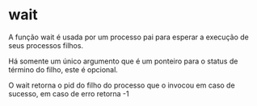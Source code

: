 # wait

A função wait é usada por um processo pai para esperar a execução de seus processos filhos.

Há somente um único argumento que é um ponteiro para o status de término do filho, este é opcional.

O wait retorna o pid do filho do processo que o invocou em caso de sucesso, em caso de erro retorna -1